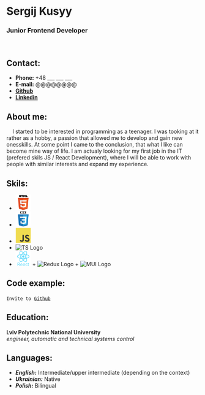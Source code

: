 # Sergij Kusyy
### Junior Frontend Developer   
<br>  

## Contact: 
- **Phone:** +48 ___ ___ ___ 
- **E-mail:** @@@@@@@@ 
- [**Github**](https://github.com/SAK74)
- [**Linkedin**](https://www.linkedin.com/in/serhiy-kusyy/)  

## About me:  
&nbsp;&nbsp;&nbsp;&nbsp;I started to be interested in programming as a teenager. I was tooking
at it rather as a hobby, a passion that allowed me to develop and gain
new onesskills. At some point I came to the conclusion, that what I like
can become mine way of life. I am actualy looking for my first job in the
IT (prefered skils JS / React Development), where I will be able to
work with people with similar interests and expand my experience.
  
## Skils:  
- <img src="https://raw.githubusercontent.com/devicons/devicon/master/icons/html5/html5-original-wordmark.svg" alt="HTML Logo" width="40"/>
- <img src="https://raw.githubusercontent.com/devicons/devicon/master/icons/css3/css3-original-wordmark.svg" alt="CSS Logo" width="40"/>  
- <img src="https://raw.githubusercontent.com/devicons/devicon/master/icons/javascript/javascript-original.svg" alt="JS Logo" width="40"/>  
- <img src="https://upload.wikimedia.org/wikipedia/commons/4/4c/Typescript_logo_2020.svg" alt="TS Logo" width="40"/>
- <img src="https://raw.githubusercontent.com/devicons/devicon/master/icons/react/react-original-wordmark.svg" alt="React Logo" width="40"/> + <img src="https://cdn.worldvectorlogo.com/logos/redux.svg" alt="Redux Logo" width="40"/> + <img src="https://cdn.worldvectorlogo.com/logos/material-ui-1.svg" alt="MUI Logo" width="40"/>

## Code example:  

 `Invite to` &nbsp;[`Github`](https://github.com/SAK74) 

## Education:  
**Lviv Polytechnic National University**  
*engineer, automatic and technical systems control*
## Languages:  
- ***English:***  Intermediate/upper intermediate (depending on the context)
- ***Ukrainian:***   Native  
- ***Polish:***  Bilingual
